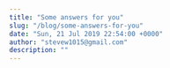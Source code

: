 ```yaml
---
title: "Some answers for you"
slug: "/blog/some-answers-for-you"
date: "Sun, 21 Jul 2019 22:54:00 +0000"
author: "stevew1015@gmail.com"
description: ""
---
```


